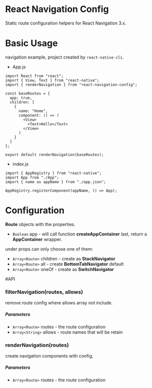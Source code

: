 # React Navigation Config
Static route configuration helpers for React Navigation 3.x.

# Basic Usage
navigation example, project created by `react-native-cli`.
+ App.js
```
import React from "react";
import { View, Text } from "react-native";
import { renderNavigation } from "react-navigation-config";

const baseRoutes = {
  app: true,
  children: [
    {
      name: "Home",
      component: () => (
        <View>
          <Text>Hello</Text>
        </View>
      )
    }
  ]
};

export default renderNavigation(baseRoutes);
```
+ index.js
```
import { AppRegistry } from "react-native";
import App from "./App";
import { name as appName } from "./app.json";

AppRegistry.registerComponent(appName, () => App);
```
# Configuration
**Route** objects with the properties.

+ `Boolean` app - will call function **createAppContainer** last, return a **AppContainer** wrapper.

under props can only choose one of them:
+ `Array<Route>` children - create as **StackNavigator**
+ `Array<Route>` all - create **BottomTabNavigator** default
+ `Array<Route>` oneOf - create as **SwitchNavigator**

#API
### **filterNavigation(routes, allows)**
remove route config where allows array not include.
##### Parameters
+ `Array<Route>` routes - the route configuration
+ `Array<String>` allows - route names that will be retain

### **renderNavigation(routes)**
create navigation components with config.
##### Parameters
+ `Array<Route>` routes - the route configuration
